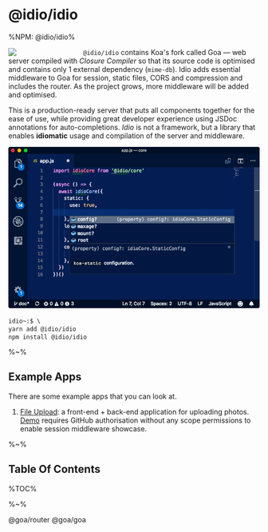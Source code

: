 # @idio/idio

%NPM: @idio/idio%

<a href="https://github.com/idiocc/idio"><img src="https://raw.github.com/idiocc/core/master/images/logo.svg?sanitize=true" width="150" align="left"></a>

`@idio/idio` contains Koa's fork called Goa &mdash; web server compiled with _Closure Compiler_ so that its source code is optimised and contains only 1 external dependency (`mime-db`). Idio adds essential middleware to Goa for session, static files, CORS and compression and includes the router. As the project grows, more middleware will be added and optimised.

This is a production-ready server that puts all components together for the ease of use, while providing great developer experience using JSDoc annotations for auto-completions. _Idio_ is not a framework, but a library that enables **idiomatic** usage and compilation of the server and middleware.

<p align="center">
  <a href="https://www.idio.cc"><img alt="Developer-Friendly Suggestions For Middleware" src="app2.gif"></a>
</p>


```console
idio~:$ \
yarn add @idio/idio
npm install @idio/idio
```

%~%

## Example Apps

There are some example apps that you can look at.

1. [File Upload](https://github.com/art-deco/file-upload.artdeco.app): a front-end + back-end application for uploading photos. [Demo](https://file-upload.artdeco.app/) requires GitHub authorisation without any scope permissions to enable session middleware showcase.

%~%

## Table Of Contents

%TOC%

%~%

<include-typedefs>@goa/router</include-typedefs>
<include-typedefs>@goa/goa</include-typedefs>